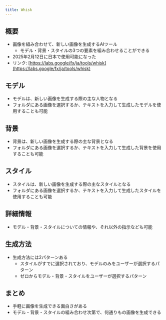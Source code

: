 ```yaml
---
title: Whisk
---
```


## 概要

- 画像を組み合わせて、新しい画像を生成するAIツール
  - モデル・背景・スタイルの3つの要素を組み合わせることができる
- 2025年2月12日に日本で使用可能になった
- リンク: [https://labs.google/fx/ja/tools/whisk](https://labs.google/fx/ja/tools/whisk)

## モデル

- モデルは、新しい画像を生成する際の主な人物となる
- フォルダにある画像を選択するか、テキストを入力して生成したモデルを使用することも可能

## 背景

- 背景は、新しい画像を生成する際の主な背景となる
- フォルダにある画像を選択するか、テキストを入力して生成した背景を使用することも可能

## スタイル

- スタイルは、新しい画像を生成する際の主なスタイルとなる
- フォルダにある画像を選択するか、テキストを入力して生成したスタイルを使用することも可能

## 詳細情報

- モデル・背景・スタイルについての情報や、それ以外の指示なども可能

## 生成方法

- 生成方法には2パターンある
  - スタイルがすでに選択されており、モデルのみをユーザーが選択するパターン
  - ゼロからモデル・背景・スタイルをユーザーが選択するパターン

## まとめ

- 手軽に画像を生成できる面白さがある
- モデル・背景・スタイルの組み合わせ次第で、何通りもの画像を生成できる
